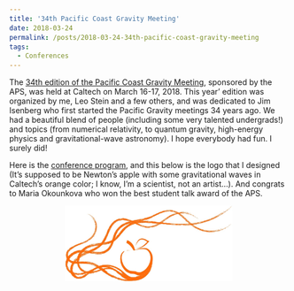 ```yaml
---
title: '34th Pacific Coast Gravity Meeting'
date: 2018-03-24
permalink: /posts/2018-03-24-34th-pacific-coast-gravity-meeting
tags:
  - Conferences
---
```


The [34th edition of the Pacific Coast Gravity Meeting](https://web.archive.org/web/20240605204541/http://www.tapir.caltech.edu/~pcgm34/), sponsored by the APS, was held at Caltech on March 16-17, 2018. This year’ edition was organized by me, Leo Stein and a few others, and was dedicated to Jim Isenberg who first started the Pacific Gravity meetings 34 years ago. We had a beautiful blend of people (including some very talented undergrads!) and topics (from numerical relativity, to quantum gravity, high-energy physics and gravitational-wave astronomy). I hope everybody had fun. I surely did!

Here is the [conference program](https://web.archive.org/web/20240605204541/http://www.tapir.caltech.edu/~pcgm34//Schedule/), and this below is the logo that I designed (It’s supposed to be Newton’s apple with some gravitational waves in Caltech’s orange color; I know, I’m a scientist, not an artist…). And congrats to Maria Okounkova who won the best student talk award of the APS.

<p style="text-align: center;">
  <img src="/images/pcgm34_conference.jpg" alt="PCGM34 Conference" style="max-width: 60%; height: auto;" />
</p>
